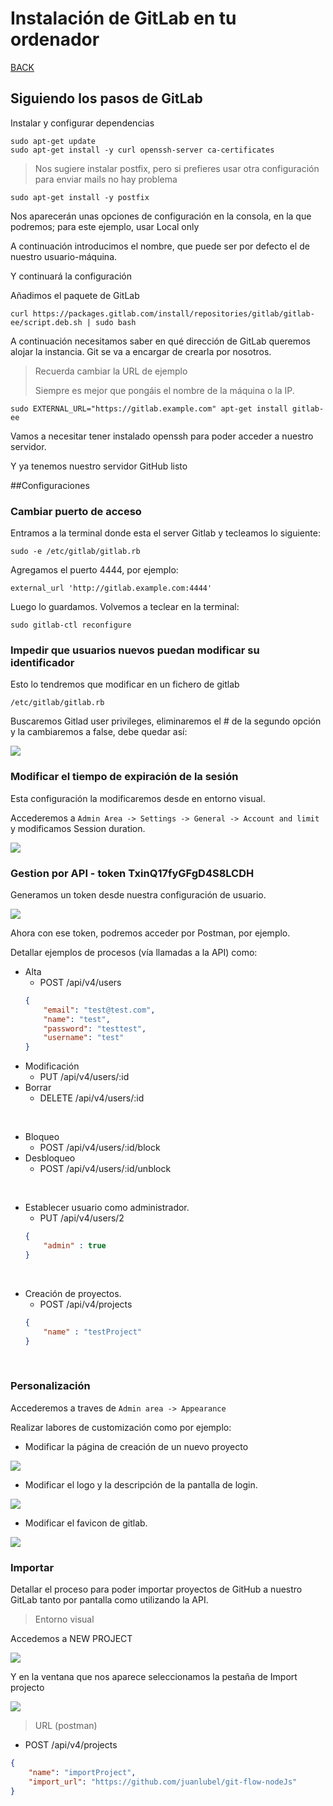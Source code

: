 # Instalación de GitLab en tu ordenador

[BACK](../README.md)

## Siguiendo los pasos de GitLab

Instalar y configurar dependencias

```
sudo apt-get update
sudo apt-get install -y curl openssh-server ca-certificates
```
> Nos sugiere instalar postfix, pero si prefieres usar otra configuración para enviar mails no hay problema

```
sudo apt-get install -y postfix
```
Nos aparecerán unas opciones de configuración en la consola, en la que podremos; para este ejemplo, usar Local only

A continuación introducimos el nombre, que puede ser por defecto el de nuestro usuario-máquina.

Y continuará la configuración

Añadimos el paquete de GitLab

```
curl https://packages.gitlab.com/install/repositories/gitlab/gitlab-ee/script.deb.sh | sudo bash
```

A continuación necesitamos saber en qué dirección de GitLab queremos alojar la instancia.
Git se va a encargar de crearla por nosotros.

> Recuerda cambiar la URL de ejemplo
>
> Siempre es mejor que pongáis el nombre de la máquina o la IP.

```
sudo EXTERNAL_URL="https://gitlab.example.com" apt-get install gitlab-ee
```

Vamos a necesitar tener instalado openssh para poder acceder a nuestro servidor.

Y ya tenemos nuestro servidor GitHub listo

##Configuraciones

### Cambiar puerto de acceso

Entramos a la terminal donde esta el server Gitlab y tecleamos lo siguiente:
```
sudo -e /etc/gitlab/gitlab.rb
```
Agregamos el puerto 4444, por ejemplo:
```
external_url 'http://gitlab.example.com:4444'
```
Luego lo guardamos. Volvemos a teclear en la terminal:
```
sudo gitlab-ctl reconfigure
```

### Impedir que usuarios nuevos puedan modificar su identificador

Esto lo tendremos que modificar en un fichero de gitlab

    /etc/gitlab/gitlab.rb

Buscaremos Gitlad user privileges, eliminaremos el # de la segundo opción y la cambiaremos a false, debe quedar así:

![](privileges.png)

### Modificar el tiempo de expiración de la sesión

Esta configuración la modificaremos desde en entorno visual.

Accederemos a `Admin Area -> Settings -> General -> Account and limit ` y modificamos Session duration.

![](sessionduration.png)

### Gestion por API - token TxinQ17fyGFgD4S8LCDH

Generamos un token desde nuestra configuración de usuario.

![](createtoken.png)

Ahora con ese token, podremos acceder por Postman, por ejemplo.

Detallar ejemplos de procesos (vía llamadas a la API) como:

- Alta
    - POST /api/v4/users
    ```json
    {
        "email": "test@test.com",
        "name": "test",
        "password": "testtest",
        "username": "test"
    } 
    ```
- Modificación
    - PUT /api/v4/users/:id
- Borrar
    - DELETE /api/v4/users/:id

<br>

- Bloqueo
    - POST /api/v4/users/:id/block
- Desbloqueo
    - POST /api/v4/users/:id/unblock

<br>

- Establecer usuario como administrador.
    - PUT /api/v4/users/2
    ```json
    {
	    "admin" : true
    }
    ```

<br>

- Creación de proyectos.
    - POST /api/v4/projects
    ```json
    {
        "name" : "testProject"
    }
    ```

<br>


### Personalización

Accederemos a traves de `Admin area -> Appearance`

Realizar labores de customización como por ejemplo: 

* Modificar la página de creación de un nuevo proyecto

![](newproject.png)

* Modificar el logo y la descripción de la pantalla de login.

![](logo.png)

* Modificar el favicon de gitlab. 

![](favicon.png)

### Importar

Detallar el proceso para poder importar proyectos de GitHub a nuestro
GitLab tanto por pantalla como utilizando la API.

> Entorno visual

Accedemos a NEW PROJECT

![](newprojectbutton.png)

Y en la ventana que nos aparece seleccionamos la pestaña de Import projecto

![](importproject.png)

> URL (postman)

* POST /api/v4/projects

```json
{
    "name": "importProject",
    "import_url": "https://github.com/juanlubel/git-flow-nodeJs"
}
```